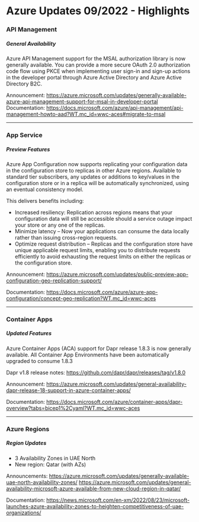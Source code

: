 # Azure Updates 09/2022 - Highlights

### API Management
##### General Availability

Azure API Management support for the MSAL authorization library is now generally available.
You can provide a more secure OAuth 2.0 authorization code flow using PKCE when implementing user sign-in and sign-up actions 
in the developer portal through Azure Active Directory and Azure Active Directory B2C.
 
Announcement: https://azure.microsoft.com/updates/generally-available-azure-api-management-support-for-msal-in-developer-portal
Documentation: https://docs.microsoft.com/azure/api-management/api-management-howto-aad?WT.mc_id=wwc-aces#migrate-to-msal

---

### App Service

##### Preview Features

Azure App Configuration now supports replicating your configuration data in the configuration store to replicas in other Azure regions. 
Available to standard tier subscribers, any updates or additions to key/values in the configuration store or in a replica will be automatically synchronized,
using an eventual consistency model.

This delivers benefits including:
 - Increased resiliency:
   Replication across regions means that your configuration data will still be accessible should a service outage impact your store or 
   any one of the replicas.
 - Minimize latency – Now your applications can consume the data locally rather than issuing cross-region requests.
 - Optimize request distribution – Replicas and the configuration store have unique applicable request limits,
   enabling you to distribute requests efficiently to avoid exhausting the request limits on either the replicas or the configuration store.
   
Announcement: https://azure.microsoft.com/updates/public-preview-app-configuration-geo-replication-support/

Documentation: https://docs.microsoft.com/azure/azure-app-configuration/concept-geo-replication?WT.mc_id=wwc-aces

---

### Container Apps

##### Updated Features

Azure Container Apps (ACA) support for Dapr release 1.8.3 is now generally available.
All Container App Environments have been automatically upgraded to consume 1.8.3

Dapr v1.8 release notes: https://github.com/dapr/dapr/releases/tag/v1.8.0

Announcement: https://azure.microsoft.com/updates/general-availability-dapr-release-18-support-in-azure-container-apps/

Documentation: https://docs.microsoft.com/azure/container-apps/dapr-overview?tabs=bicep1%2Cyaml?WT.mc_id=wwc-aces

---

### Azure Regions

##### Region Updates

- 3 Availability Zones in UAE North
- New region: Qatar (with AZs)

Announcements: https://azure.microsoft.com/updates/generally-available-uae-north-availability-zones/
               https://azure.microsoft.com/updates/general-availability-microsoft-azure-available-from-new-cloud-region-in-qatar/
              
Documentation: https://news.microsoft.com/en-xm/2022/08/23/microsoft-launches-azure-availability-zones-to-heighten-competitiveness-of-uae-organizations/
